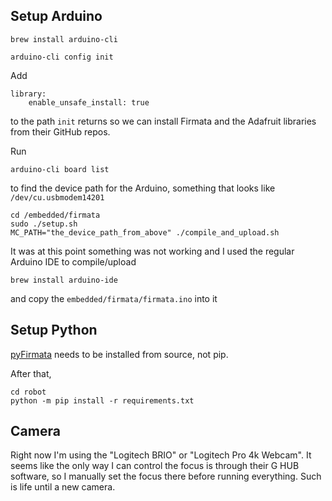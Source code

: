 ## Setup Arduino
```
brew install arduino-cli
```

```
arduino-cli config init
```

Add
```
library:
    enable_unsafe_install: true
```
to the path `init` returns so we can install Firmata and the Adafruit libraries from their GitHub repos.

Run
```
arduino-cli board list
```
to find the device path for the Arduino, something that looks like `/dev/cu.usbmodem14201`

```
cd /embedded/firmata
sudo ./setup.sh
MC_PATH="the_device_path_from_above" ./compile_and_upload.sh
```

It was at this point something was not working and I used the regular Arduino IDE to compile/upload

```
brew install arduino-ide
```
and copy the `embedded/firmata/firmata.ino` into it

## Setup Python
[pyFirmata](https://github.com/tino/pyFirmata) needs to be installed from source, not pip.

After that,
```
cd robot
python -m pip install -r requirements.txt
```

## Camera
Right now I'm using the "Logitech BRIO" or "Logitech Pro 4k Webcam". It seems like the only way I can control the focus is through their G HUB software, so I manually set the focus there before running everything. Such is life until a new camera.
